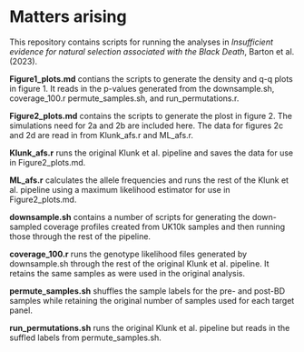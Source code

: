 # Matters arising

This repository contains scripts for running the analyses in *Insufficient evidence for natural selection associated with the Black Death*, Barton et al. (2023).

**Figure1_plots.md** contians the scripts to generate the density and q-q plots in figure 1. It reads in the p-values generated from the downsample.sh, coverage_100.r permute_samples.sh, and run_permutations.r. 

**Figure2_plots.md** contains the scripts to generate the plost in figure 2. The simulations need for 2a and 2b are included here. The data for figures 2c and 2d are read in from Klunk_afs.r and ML_afs.r.

**Klunk_afs.r** runs the original Klunk et al. pipeline and saves the data for use in Figure2_plots.md.

**ML_afs.r** calculates the allele frequencies and runs the rest of the Klunk et al. pipeline using a maximum likelihood estimator for use in Figure2_plots.md.

**downsample.sh** contains a number of scripts for generating the down-sampled coverage profiles created from UK10k samples and then running those through the rest of the pipeline.

**coverage_100.r** runs the genotype likelihood files generated by downsample.sh through the rest of the original Klunk et al. pipeline. It retains the same samples as were used in the original analysis.

**permute_samples.sh** shuffles the sample labels for the pre- and post-BD samples while retaining the original number of samples used for each target panel.

**run_permutations.sh** runs the original Klunk et al. pipeline but reads in the suffled labels from permute_samples.sh.

